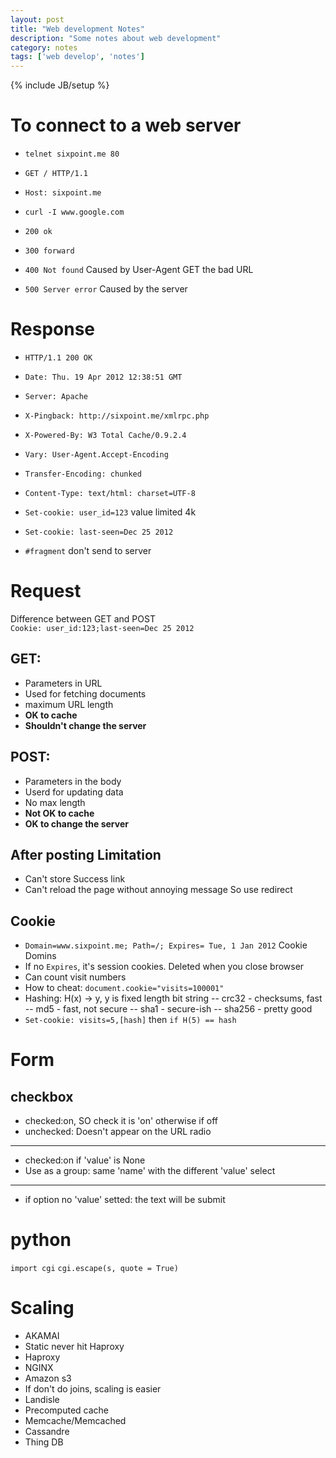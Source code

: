 ```yaml
---
layout: post
title: "Web development Notes"
description: "Some notes about web development"
category: notes
tags: ['web develop', 'notes']
---
```

{% include JB/setup %}

To connect to a web server
==========================
- `telnet sixpoint.me 80`
- `GET / HTTP/1.1`
- `Host: sixpoint.me`
- `curl -I www.google.com`
  
- `200 ok`
- `300 forward`
- `400 Not found` Caused by User-Agent GET the bad URL
- `500 Server error` Caused by the server
  
Response
========
- `HTTP/1.1 200 OK`
- `Date: Thu. 19 Apr 2012 12:38:51 GMT`
- `Server: Apache`
- `X-Pingback: http://sixpoint.me/xmlrpc.php`
- `X-Powered-By: W3 Total Cache/0.9.2.4`
- `Vary: User-Agent.Accept-Encoding`
- `Transfer-Encoding: chunked`
- `Content-Type: text/html: charset=UTF-8`
- `Set-cookie: user_id=123` value limited 4k  
- `Set-cookie: last-seen=Dec 25 2012`  
  
- `#fragment` don't send to server

Request
=======
Difference between GET and POST  
`Cookie: user_id:123;last-seen=Dec 25 2012`

GET:
----
- Parameters in URL
- Used for fetching documents
- maximum URL length
- **OK to cache**
- **Shouldn't change the server**

POST:
-----
- Parameters in the body
- Userd for updating data
- No max length
- **Not OK to cache**
- **OK to change the server**

After posting Limitation
------------------------
- Can't store Success link
- Can't reload the page without annoying message
So use redirect  

Cookie
------
- `Domain=www.sixpoint.me; Path=/; Expires= Tue, 1 Jan 2012` Cookie Domins
- If no `Expires`, it's session cookies. Deleted when you close browser
- Can count visit numbers
- How to cheat: `document.cookie="visits=100001"`
- Hashing: H(x) -> y, y is fixed length bit string
-- crc32 - checksums, fast
-- md5 - fast, not secure
-- sha1 - secure-ish
-- sha256 - pretty good
- `Set-cookie: visits=5,[hash]` then `if H(5) == hash`

Form
====
checkbox
--------
- checked:on, SO check it is 'on' otherwise if off
- unchecked: Doesn't appear on the URL
radio
-----
- checked:on if 'value' is None
- Use as a group: same 'name' with the different 'value'
select
------
- if option no 'value' setted: the text will be submit


python
======
`import cgi`
`cgi.escape(s, quote = True)`

Scaling
=======
- AKAMAI
- Static never hit Haproxy
- Haproxy
- NGINX
- Amazon s3
- If don't do joins, scaling is easier
- Landisle
- Precomputed cache
- Memcache/Memcached
- Cassandre
- Thing DB


